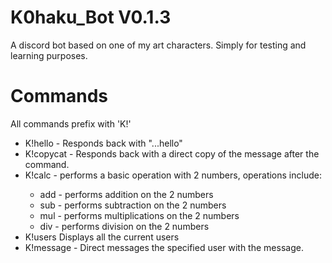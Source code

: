 # K0haku_Bot V0.1.3
A discord bot based on one of my art characters. Simply for testing and learning purposes.

# Commands

All commands prefix with 'K!'

- K!hello - Responds back with "...hello"
- K!copycat <Message> - Responds back with a direct copy of the message after the command.
- K!calc <operation> <number1> <number2> - performs a basic operation with 2 numbers, operations include:
  - add - performs addition on the 2 numbers
  - sub - performs subtraction on the 2 numbers
  - mul - performs multiplications on the 2 numbers
  - div - performs division on the 2 numbers
 - K!users Displays all the current users
- K!message <User> <Message> - Direct messages the specified user with the message.
